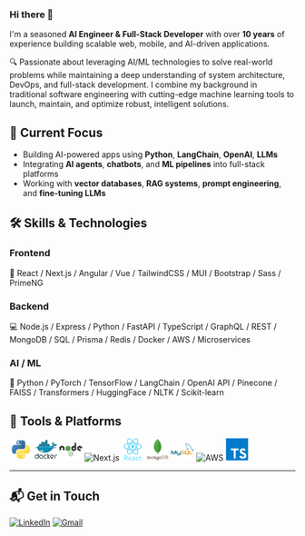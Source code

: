 ### Hi there 👋

I'm a seasoned **AI Engineer & Full-Stack Developer** with over **10 years** of experience building scalable web, mobile, and AI-driven applications.

🔍 Passionate about leveraging AI/ML technologies to solve real-world problems while maintaining a deep understanding of system architecture, DevOps, and full-stack development. I combine my background in traditional software engineering with cutting-edge machine learning tools to launch, maintain, and optimize robust, intelligent solutions.

## 🧠 Current Focus

- Building AI-powered apps using **Python**, **LangChain**, **OpenAI**, **LLMs**
- Integrating **AI agents**, **chatbots**, and **ML pipelines** into full-stack platforms
- Working with **vector databases**, **RAG systems**, **prompt engineering**, and **fine-tuning LLMs**

## 🛠️ Skills & Technologies

### Frontend
📕 React / Next.js / Angular / Vue / TailwindCSS / MUI / Bootstrap / Sass / PrimeNG

### Backend
💻 Node.js / Express / Python / FastAPI / TypeScript / GraphQL / REST / MongoDB / SQL / Prisma / Redis / Docker / AWS / Microservices

### AI / ML
🧠 Python / PyTorch / TensorFlow / LangChain / OpenAI API / Pinecone / FAISS / Transformers / HuggingFace / NLTK / Scikit-learn

## 📱 Tools & Platforms

<div align="left">
  <img src="https://raw.githubusercontent.com/devicons/devicon/master/icons/python/python-original.svg" width="40" alt="Python"/>
  <img src="https://raw.githubusercontent.com/devicons/devicon/master/icons/docker/docker-original-wordmark.svg" width="40" alt="Docker"/>
  <img src="https://raw.githubusercontent.com/devicons/devicon/master/icons/nodejs/nodejs-original-wordmark.svg" width="40" alt="Node.js"/>
  <img src="https://cdn.worldvectorlogo.com/logos/nextjs-2.svg" width="40" alt="Next.js"/>
  <img src="https://raw.githubusercontent.com/devicons/devicon/master/icons/react/react-original-wordmark.svg" width="40" alt="React"/>
  <img src="https://raw.githubusercontent.com/devicons/devicon/master/icons/mongodb/mongodb-original-wordmark.svg" width="40" alt="MongoDB"/>
  <img src="https://raw.githubusercontent.com/devicons/devicon/master/icons/mysql/mysql-original-wordmark.svg" width="40" alt="MySQL"/>
  <img src="https://raw.githubusercontent.com/devicons/devicon/master/icons/aws/aws-original.svg" width="40" alt="AWS"/>
  <img src="https://raw.githubusercontent.com/devicons/devicon/master/icons/typescript/typescript-original.svg" width="40" alt="TypeScript"/>
</div>

---

## 📬 Get in Touch

[![LinkedIn](https://img.shields.io/badge/LinkedIn-Connect-blue?style=flat&logo=linkedin)](https://www.linkedin.com/in/shahbaz4783)
[![Gmail](https://img.shields.io/badge/Gmail-Contact-red?style=flat&logo=gmail)](mailto:y.solehero@gmail.com)

